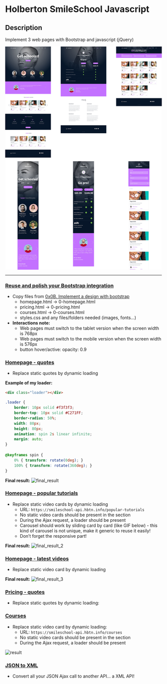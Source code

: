 # Holberton SmileSchool Javascript

## Description

Implement 3 web pages with Bootstrap and javascript (jQuery)

<p align="center"><img src="https://github.com/felipesv/holberton-smiling-school/blob/master/mockup.jpg" alt="mockup"></a></p>

---

### [Reuse and polish your Bootstrap integration](./0-homepage.html)

* Copy files from [0x0B. Implement a design with bootstrap](https://github.com/felipesv/holberton-smiling-school)
  * homepage.html -> 0-homepage.html
  * pricing.html -> 0-pricing.html
  * courses.html -> 0-courses.html
  * styles.css and any files/folders needed (images, fonts…)
* **Interactions note:**
  * Web pages must switch to the tablet version when the screen width is 768px
  * Web pages must switch to the mobile version when the screen width is 576px
  * button hover/active: opacity: 0.9

### [Homepage - quotes](./1-homepage.html)

* Replace static quotes by dynamic loading

**Example of my loader:**

~~~html
<div class="loader"></div>
~~~

~~~css
.loader {
    border: 10px solid #f3f3f3;
    border-top: 10px solid #C271FF;
    border-radius: 50%;
    width: 80px;
    height: 80px;
    animation: spin 2s linear infinite;
    margin: auto;
}

@keyframes spin {
    0% { transform: rotate(0deg); }
    100% { transform: rotate(360deg); }
}
~~~

**Final result:**
![final_result](./assets/1-task.gif)

### [Homepage - popular tutorials](./2-homepage.html)

* Replace static video cards by dynamic loading
  * URL: `https://smileschool-api.hbtn.info/popular-tutorials`
  * No static video cards should be present in the section
  * During the Ajax request, a loader should be present
  * Carousel should work by sliding card by card (like GIF below) - this kind of carousel is not unique, make it generic to reuse it easily!
  * Don’t forget the responsive part!

**Final result:**
![final_result_2](./assets/2-task.gif)

### [Homepage - latest videos](./homepage.html)

* Replace static video card by dynamic loading

**Final result:**
![final_result_3](./assets/3-task.gif)

### [Pricing - quotes](./pricing.html)

* Replace static quotes by dynamic loading:

### [Courses](./courses.html)

* Replace static video card by dynamic loading:
  * URL: `https://smileschool-api.hbtn.info/courses`
  * No static video cards should be present in the section
  * During the Ajax request, a loader should be present

![result](./assets/5-task.gif)

### [JSON to XML](./xml-scripts.js)

* Convert all your JSON Ajax call to another API… a XML API!
